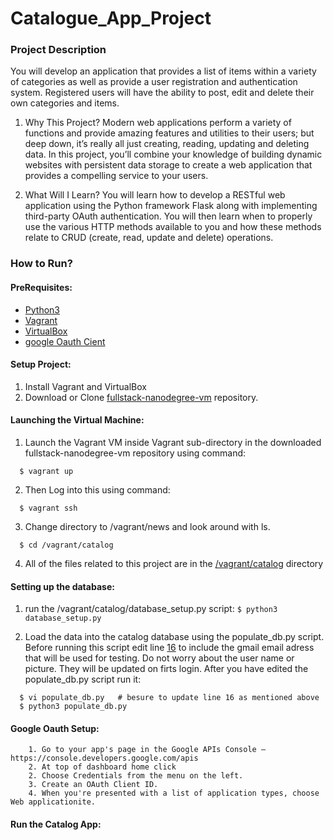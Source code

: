 # Catalogue_App_Project 


### Project Description

You will develop an application that provides a list of items within a variety of categories as well as
provide a user registration and authentication system. Registered users will have the ability to post, 
edit and delete their own categories and items.

1. Why This Project?
    Modern web applications perform a variety of functions and provide amazing features and utilities to their
    users; but deep down,   it’s really all just creating, reading, updating and deleting data. In this project, 
    you’ll combine your knowledge of building dynamic websites with persistent data storage to create a web 
    application that provides a compelling service to your users.

2. What Will I Learn?
   You will learn how to develop a RESTful web application using the Python framework Flask along with implementing
   third-party OAuth authentication. You will then learn when to properly use the various HTTP methods available
   to you and how these methods relate to CRUD (create, read, update and delete) operations.


### How to Run?

#### PreRequisites:
  * [Python3](https://www.python.org/)
  * [Vagrant](https://www.vagrantup.com/)
  * [VirtualBox](https://www.virtualbox.org/)
  * [google Oauth Cient](https://console.developers.google.com/)
  
#### Setup Project:
  1. Install Vagrant and VirtualBox
  2. Download or Clone [fullstack-nanodegree-vm](https://github.com/mdjolieca/fullstack-nanodegree-vm) repository.
  
#### Launching the Virtual Machine:
  1. Launch the Vagrant VM inside Vagrant sub-directory in the downloaded fullstack-nanodegree-vm repository using command:
  
  ```
    $ vagrant up
  ```
  2. Then Log into this using command:
  
  ```
    $ vagrant ssh
  ```
  3. Change directory to /vagrant/news and look around with ls.
  ```
    $ cd /vagrant/catalog
  ```
  4. All of the files related to this project are in the [/vagrant/catalog](https://github.com/mdjolieca/fullstack-nanodegree-vm/tree/master/vagrant/catalog) directory
  
  
#### Setting up the database:

   1. run the /vagrant/catalog/database_setup.py  script:
    ```
    $ python3 database_setup.py
    ```
  
   2. Load the data into the catalog database using the populate_db.py script. Before running this 
   script edit line [16](https://github.com/mdjolieca/fullstack-nanodegree-vm/blob/master/vagrant/catalog/populate_db.py#L16)
   to include the gmail email adress that will be used for testing. Do not worry about the user name or picture. They will be 
   updated on firts login. After you have edited the populate_db.py script run it:
  
  ``` 
    $ vi populate_db.py   # besure to update line 16 as mentioned above
    $ python3 populate_db.py
  ```
  
   #### Google Oauth Setup:
        1. Go to your app's page in the Google APIs Console — https://console.developers.google.com/apis
        2. At top of dashboard home click 
        2. Choose Credentials from the menu on the left.
        3. Create an OAuth Client ID.
        4. When you're presented with a list of application types, choose Web applicationite.
  
 
  #### Run the Catalog App:

 
